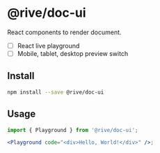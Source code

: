 # @rive/doc-ui

React components to render document.

- [ ] React live playground
- [ ] Mobile, tablet, desktop preview switch

## Install

```bash
npm install --save @rive/doc-ui
```

## Usage

```jsx
import { Playground } from '@rive/doc-ui';

<Playground code="<div>Hello, World!</div>" />;
```
